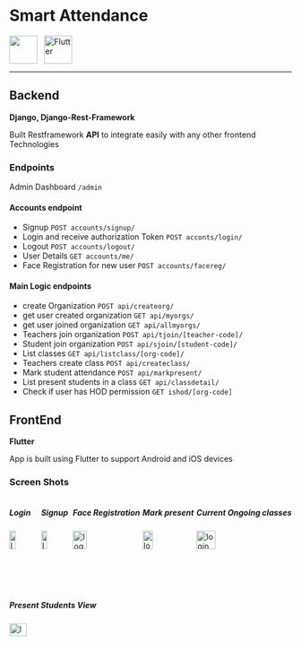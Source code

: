 # Smart Attendance
<div style="display:flex">
<img src="https://static.djangoproject.com/img/logos/django-logo-negative.png" style="height:50px">
<img src="https://github.com/teshank2137/smartAtendence/blob/master/media/flutter.png?raw=true" alt="Flutter" style="height:50px; margin-left:12px">
</div>

---

## Backend
**Django, Django-Rest-Framework**

Built Restframework **API** to integrate easily with any other frontend Technologies

### Endpoints

Admin Dashboard `/admin` 

#### Accounts endpoint

- Signup
`POST accounts/signup/`
- Login and receive authorization Token
`POST acconts/login/`
- Logout
`POST accounts/logout/`
- User Details
`GET accounts/me/`
- Face Registration for new user
`POST accounts/facereg/`

#### Main Logic endpoints

- create Organization
`POST api/createorg/`
- get user created organization
  `GET api/myorgs/`
- get user joined organization
  `GET api/allmyorgs/`
- Teachers join organization
  `POST api/tjoin/[teacher-code]/`
- Student join organization
  `POST api/sjoin/[student-code]/`
- List classes
  `GET api/listclass/[org-code]/`
- Teachers create class
  `POST api/createclass/`
- Mark student attendance 
  `POST api/markpresent/`
- List present students in a class
  `GET api/classdetail/`
- Check if user has HOD permission
  `GET ishod/[org-code]`

## FrontEnd
**Flutter**

App is built using Flutter to support Android and iOS devices

### Screen Shots
<div style="display: flex; flex-wrap:wrap; justify-content: space-between">
<div>
<h5>Login</h5>
<img src="https://github.com/teshank2137/smartAtendence/blob/master/media/login.png?raw=true" alt="login" style="width:45%">
</div>
<div>
<h5>Signup</h5>
<img src="https://github.com/teshank2137/smartAtendence/blob/master/media/signup.png?raw=true" alt="login" style="width:45%">
</div>
<div>
<h5>Face Registration</h5>
<img src="https://github.com/teshank2137/smartAtendence/blob/master/media/FaceRegister.png?raw=true" alt="login" style="width:45%">
</div>
<div>
<h5>Mark present</h5>
<img src="https://github.com/teshank2137/smartAtendence/blob/master/media/marking-present.png?raw=true" alt="login" style="width:45%">
</div>
<div>
<h5>Current Ongoing classes</h5>
<img src="https://github.com/teshank2137/smartAtendence/blob/master/media/Current-ongoing-classes.png?raw=true" alt="login" style="width:45%">
</div>
<div>
<h5>Present Students View</h5>
<img src="https://github.com/teshank2137/smartAtendence/blob/master/media/present-students-teacher-view.png?raw=true" alt="login" style="width:45%">
</div>

</div>